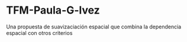 # TFM-Paula-G-lvez
Una propuesta de suavizaciación espacial que combina la dependencia espacial con otros criterios
